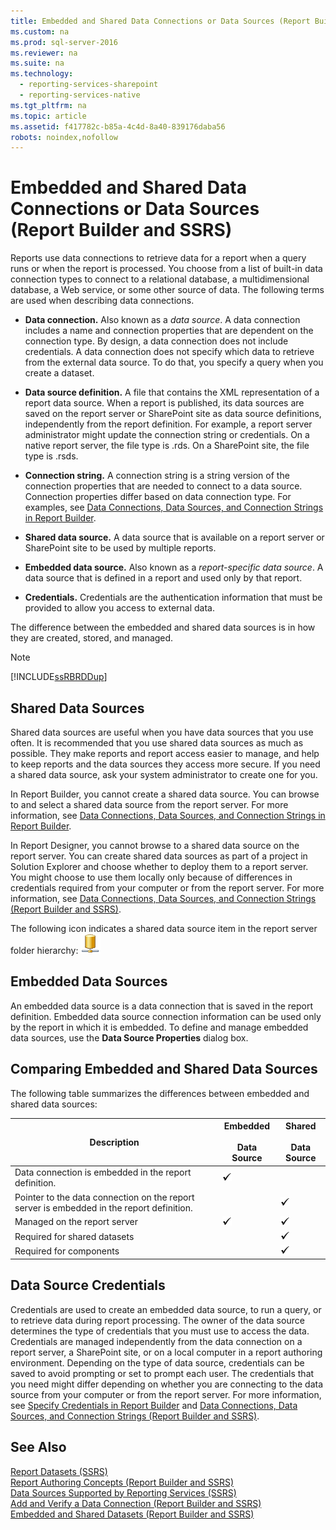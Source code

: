 ```yaml
---
title: Embedded and Shared Data Connections or Data Sources (Report Builder and SSRS)
ms.custom: na
ms.prod: sql-server-2016
ms.reviewer: na
ms.suite: na
ms.technology: 
  - reporting-services-sharepoint
  - reporting-services-native
ms.tgt_pltfrm: na
ms.topic: article
ms.assetid: f417782c-b85a-4c4d-8a40-839176daba56
robots: noindex,nofollow
---
```

# Embedded and Shared Data Connections or Data Sources (Report Builder and SSRS)
  Reports use data connections to retrieve data for a report when a query runs or when the report is processed. You choose from a list of built\-in data connection types to connect to a relational database, a multidimensional database, a Web service, or some other source of data. The following terms are used when describing data connections.  
  
-   **Data connection.** Also known as a *data source*. A data connection includes a name and connection properties that are dependent on the connection type. By design, a data connection does not include credentials. A data connection does not specify which data to retrieve from the external data source. To do that, you specify a query when you create a dataset.  
  
-   **Data source definition.** A file that contains the XML representation of a report data source. When a report is published, its data sources are saved on the report server or SharePoint site as data source definitions, independently from the report definition. For example, a report server administrator might update the connection string or credentials. On a native report server, the file type is .rds. On a SharePoint site, the file type is .rsds.  
  
-   **Connection string.** A connection string is a string version of the connection properties that are needed to connect to a data source. Connection properties differ based on data connection type. For examples, see [Data Connections, Data Sources, and Connection Strings in Report Builder](../../Topics\TopicNameNotContainA/Data-Connections,-Data-Sources,-and-Connection-Strings-in-Report-Builder.md).  
  
-   **Shared data source.** A data source that is available on a report server or SharePoint site to be used by multiple reports.  
  
-   **Embedded data source.** Also known as a *report\-specific data source*. A data source that is defined in a report and used only by that report.  
  
-   **Credentials.** Credentials are the authentication information that must be provided to allow you access to external data.  
  
 The difference between the embedded and shared data sources is in how they are created, stored, and managed.  
  
> [!NOTE]  
>  [!INCLUDE[ssRBRDDup](../../Token\Other/ssRBRDDup_md.md)]  
  
## Shared Data Sources  
 Shared data sources are useful when you have data sources that you use often. It is recommended that you use shared data sources as much as possible. They make reports and report access easier to manage, and help to keep reports and the data sources they access more secure. If you need a shared data source, ask your system administrator to create one for you.  
  
 In Report Builder, you cannot create a shared data source. You can browse to and select a shared data source from the report server. For more information, see [Data Connections, Data Sources, and Connection Strings in Report Builder](../../Topics\TopicNameNotContainA/Data-Connections,-Data-Sources,-and-Connection-Strings-in-Report-Builder.md).  
  
 In Report Designer, you cannot browse to a shared data source on the report server. You can create shared data sources as part of a project in Solution Explorer and choose whether to deploy them to a report server. You might choose to use them locally only because of differences in credentials required from your computer or from the report server. For more information, see [Data Connections, Data Sources, and Connection Strings &#40;Report Builder and SSRS&#41;](../Topic/Data%20Connections,%20Data%20Sources,%20and%20Connection%20Strings%20\(Report%20Builder%20and%20SSRS\).md).  
  
 The following icon indicates a shared data source item in the report server folder hierarchy: ![Shared data source icon](../../Images\Image\ImageNotContaina/hlp_16datasource.png "hlp_16datasource")  
  
## Embedded Data Sources  
 An embedded data source is a data connection that is saved in the report definition. Embedded data source connection information can be used only by the report in which it is embedded. To define and manage embedded data sources, use the **Data Source Properties** dialog box.  
  
##  <a name="Comparing"></a> Comparing Embedded and Shared Data Sources  
 The following table summarizes the differences between embedded and shared data sources:  
  
|Description|Embedded<br /><br /> Data Source|Shared<br /><br /> Data Source|  
|-----------------|------------------------------|----------------------------|  
|Data connection is embedded in the report definition.|![Available](../../Images\Image\ImageNotContaina/greencheck.gif "greencheck")||  
|Pointer to the data connection on the report server is embedded in the report definition.||![Available](../../Images\Image\ImageNotContaina/greencheck.gif "greencheck")|  
|Managed on the report server|![Available](../../Images\Image\ImageNotContaina/greencheck.gif "greencheck")|![Available](../../Images\Image\ImageNotContaina/greencheck.gif "greencheck")|  
|Required for shared datasets||![Available](../../Images\Image\ImageNotContaina/greencheck.gif "greencheck")|  
|Required for components||![Available](../../Images\Image\ImageNotContaina/greencheck.gif "greencheck")|  
  
## Data Source Credentials  
 Credentials are used to create an embedded data source, to run a query, or to retrieve data during report processing. The owner of the data source determines the type of credentials that you must use to access the data. Credentials are managed independently from the data connection on a report server, a SharePoint site, or on a local computer in a report authoring environment. Depending on the type of data source, credentials can be saved to avoid prompting or set to prompt each user. The credentials that you need might differ depending on whether you are connecting to the data source from your computer or from the report server. For more information, see [Specify Credentials in Report Builder](../../Topics\TopicNameNotContainA/Specify-Credentials-in-Report-Builder.md) and [Data Connections, Data Sources, and Connection Strings &#40;Report Builder and SSRS&#41;](../Topic/Data%20Connections,%20Data%20Sources,%20and%20Connection%20Strings%20\(Report%20Builder%20and%20SSRS\).md).  
  
## See Also  
 [Report Datasets &#40;SSRS&#41;](../Topic/Report%20Datasets%20\(SSRS\).md)   
 [Report Authoring Concepts &#40;Report Builder and SSRS&#41;](../Topic/Report%20Authoring%20Concepts%20\(Report%20Builder%20and%20SSRS\).md)   
 [Data Sources Supported by Reporting Services &#40;SSRS&#41;](../Topic/Data%20Sources%20Supported%20by%20Reporting%20Services%20\(SSRS\).md)   
 [Add and Verify a Data Connection &#40;Report Builder and SSRS&#41;](../Topic/Add%20and%20Verify%20a%20Data%20Connection%20\(Report%20Builder%20and%20SSRS\).md)   
 [Embedded and Shared Datasets &#40;Report Builder and SSRS&#41;](../Topic/Embedded%20and%20Shared%20Datasets%20\(Report%20Builder%20and%20SSRS\).md)  
  
  